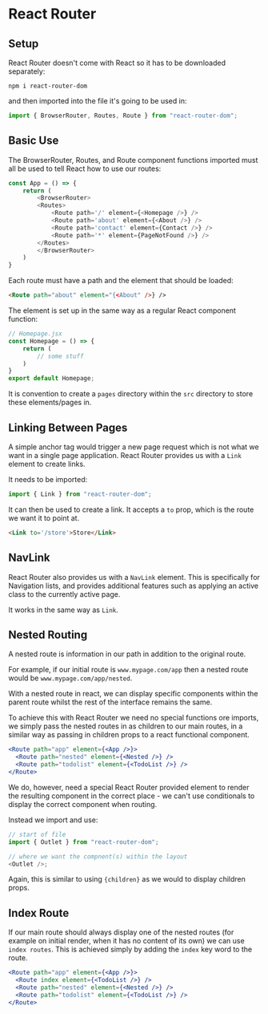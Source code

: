 # React Router

## Setup

React Router doesn't come with React so it has to be downloaded separately:

```
npm i react-router-dom
```

and then imported into the file it's going to be used in:

```js
import { BrowserRouter, Routes, Route } from "react-router-dom";
```

## Basic Use

The BrowserRouter, Routes, and Route component functions imported must all be used to tell React how to use our routes:

```js
const App = () => {
    return (
        <BrowserRouter>
        <Routes>
            <Route path='/' element={<Homepage />} />
            <Route path='about' element={<About />} />
            <Route path='contact' element={Contact />} />
            <Route path='*' element={PageNotFound />} />
        </Routes>
        </BrowserRouter>
    )
}
```

Each route must have a path and the element that should be loaded:

```html
<Route path="about" element="{<About" />} />
```

The element is set up in the same way as a regular React component function:

```js
// Homepage.jsx
const Homepage = () => {
    return (
        // some stuff
    )
}
export default Homepage;
```

It is convention to create a `pages` directory within the `src` directory to store these elements/pages in.

## Linking Between Pages

A simple anchor tag would trigger a new page request which is not what we want in a single page application. React Router provides us with a `Link` element to create links.

It needs to be imported:

```js
import { Link } from "react-router-dom";
```

It can then be used to create a link. It accepts a `to` prop, which is the route we want it to point at.

```html
<Link to='/store'>Store</Link>
```

## NavLink

React Router also provides us with a `NavLink` element. This is specifically for Navigation lists, and provides additional features such as applying an active class to the currently active page.

It works in the same way as `Link`.

## Nested Routing

A nested route is information in our path in addition to the original route.

For example, if our initial route is `www.mypage.com/app` then a nested route would be `www.mypage.com/app/nested`.

With a nested route in react, we can display specific components within the parent route whilst the rest of the interface remains the same.

To achieve this with React Router we need no special functions ore imports, we simply pass the nested routes in as children to our main routes, in a similar way as passing in children props to a react functional component.

```jsx
<Route path="app" element={<App />}>
  <Route path="nested" element={<Nested />} />
  <Route path="todolist" element={<TodoList />} />
</Route>
```

We do, however, need a special React Router provided element to render the resulting component in the correct place - we can't use conditionals to display the correct component when routing.

Instead we import and use:

```js
// start of file
import { Outlet } from "react-router-dom";

// where we want the compnent(s) within the layout
<Outlet />;
```

Again, this is similar to using `{children}` as we would to display children props.

## Index Route

If our main route should always display one of the nested routes (for example on initial render, when it has no content of its own) we can use `index routes`. This is achieved simply by adding the `index` key word to the route.

```jsx
<Route path="app" element={<App />}>
  <Route index element={<TodoList />} />
  <Route path="nested" element={<Nested />} />
  <Route path="todolist" element={<TodoList />} />
</Route>
```
